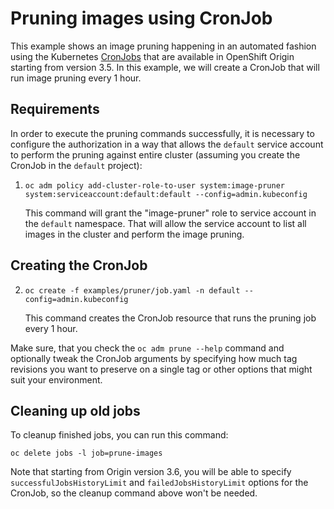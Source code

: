 # Pruning images using CronJob

This example shows an image pruning happening in an automated fashion using the Kubernetes [CronJobs](https://docs.openshift.org/latest/dev_guide/cron_jobs.html) that
are available in OpenShift Origin starting from version 3.5.
In this example, we will create a CronJob that will run image pruning every 1 hour.

## Requirements

In order to execute the pruning commands successfully, it is necessary to configure the
authorization in a way that allows the `default` service account to perform the pruning
against entire cluster (assuming you create the CronJob in the `default` project):

1. `oc adm policy add-cluster-role-to-user system:image-pruner system:serviceaccount:default:default --config=admin.kubeconfig`

    This command will grant the "image-pruner" role to service account in the `default`
    namespace. That will allow the service account to list all images in the cluster and
    perform the image pruning.

## Creating the CronJob

2. `oc create -f examples/pruner/job.yaml -n default --config=admin.kubeconfig`

    This command creates the CronJob resource that runs the pruning job every 1 hour.

Make sure, that you check the `oc adm prune --help` command and optionally tweak the
CronJob arguments by specifying how much tag revisions you want to preserve on a single
tag or other options that might suit your environment.

## Cleaning up old jobs

To cleanup finished jobs, you can run this command:

`oc delete jobs -l job=prune-images`

Note that starting from Origin version 3.6, you will be able to specify `successfulJobsHistoryLimit` and `failedJobsHistoryLimit`
options for the CronJob, so the cleanup command above won't be needed.
